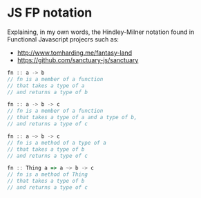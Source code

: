 # JS FP notation
Explaining, in my own words, the Hindley-Milner notation found in Functional Javascript projecrs such as:

 - http://www.tomharding.me/fantasy-land
 - https://github.com/sanctuary-js/sanctuary
```javascript
fn :: a -> b
// fn is a member of a function 
// that takes a type of a 
// and returns a type of b

fn :: a -> b -> c
// fn is a member of a function 
// that takes a type of a and a type of b, 
// and returns a type of c

fn :: a ~> b -> c
// fn is a method of a type of a 
// that takes a type of b 
// and returns a type of c

fn :: Thing a => a ~> b -> c
// fn is a method of Thing 
// that takes a type of b 
// and returns a type of c
```
<!--stackedit_data:
eyJoaXN0b3J5IjpbOTgwNTgxMjksLTE4MzMwMzIyODddfQ==
-->